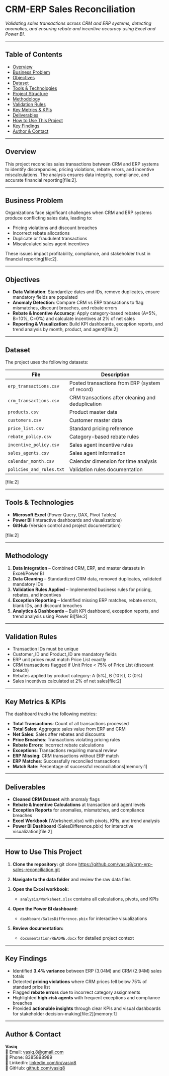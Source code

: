 # CRM-ERP Sales Reconciliation

_Validating sales transactions across CRM and ERP systems, detecting anomalies, and ensuring rebate and incentive accuracy using Excel and Power BI._

---

## Table of Contents
- [Overview](#overview)
- [Business Problem](#business-problem)
- [Objectives](#objectives)
- [Dataset](#dataset)
- [Tools & Technologies](#tools--technologies)
- [Project Structure](#project-structure)
- [Methodology](#methodology)
- [Validation Rules](#validation-rules)
- [Key Metrics & KPIs](#key-metrics--kpis)
- [Deliverables](#deliverables)
- [How to Use This Project](#how-to-use-this-project)
- [Key Findings](#key-findings)
- [Author & Contact](#author--contact)

---

## Overview

This project reconciles sales transactions between CRM and ERP systems to identify discrepancies, pricing violations, rebate errors, and incentive miscalculations. The analysis ensures data integrity, compliance, and accurate financial reporting[file:2].

---

## Business Problem

Organizations face significant challenges when CRM and ERP systems produce conflicting sales data, leading to:
- Pricing violations and discount breaches
- Incorrect rebate allocations
- Duplicate or fraudulent transactions
- Miscalculated sales agent incentives

These issues impact profitability, compliance, and stakeholder trust in financial reporting[file:2].

---

## Objectives

- **Data Validation**: Standardize dates and IDs, remove duplicates, ensure mandatory fields are populated
- **Anomaly Detection**: Compare CRM vs ERP transactions to flag mismatches, discount breaches, and rebate errors
- **Rebate & Incentive Accuracy**: Apply category-based rebates (A=5%, B=10%, C=0%) and calculate incentives at 2% of net sales
- **Reporting & Visualization**: Build KPI dashboards, exception reports, and trend analysis by month, product, and agent[file:2]

---

## Dataset

The project uses the following datasets:

| File | Description |
|------|-------------|
| `erp_transactions.csv` | Posted transactions from ERP (system of record) |
| `crm_transactions.csv` | CRM transactions after cleaning and deduplication |
| `products.csv` | Product master data |
| `customers.csv` | Customer master data |
| `price_list.csv` | Standard pricing reference |
| `rebate_policy.csv` | Category-based rebate rules |
| `incentive_policy.csv` | Sales agent incentive rules |
| `sales_agents.csv` | Sales agent information |
| `calendar_month.csv` | Calendar dimension for time analysis |
| `policies_and_rules.txt` | Validation rules documentation |

[file:2]

---

## Tools & Technologies

- **Microsoft Excel** (Power Query, DAX, Pivot Tables)
- **Power BI** (Interactive dashboards and visualizations)
- **GitHub** (Version control and project documentation)

[file:2]



---

## Methodology

1. **Data Integration** – Combined CRM, ERP, and master datasets in Excel/Power BI
2. **Data Cleaning** – Standardized CRM data, removed duplicates, validated mandatory IDs
3. **Validation Rules Applied** – Implemented business rules for pricing, rebates, and incentives
4. **Exception Reporting** – Identified missing ERP matches, rebate errors, blank IDs, and discount breaches
5. **Analytics & Dashboards** – Built KPI dashboard, exception reports, and trend analysis using Power BI[file:2]

---

## Validation Rules

- Transaction IDs must be unique
- Customer_ID and Product_ID are mandatory fields
- ERP unit prices must match Price List exactly
- CRM transactions flagged if Unit Price < 75% of Price List (discount breach)
- Rebates applied by product category: A (5%), B (10%), C (0%)
- Sales incentives calculated at 2% of net sales[file:2]

---

## Key Metrics & KPIs

The dashboard tracks the following metrics:
- **Total Transactions**: Count of all transactions processed
- **Total Sales**: Aggregate sales value from ERP and CRM
- **Net Sales**: Sales after rebates and discounts
- **Price Breaches**: Transactions violating pricing rules
- **Rebate Errors**: Incorrect rebate calculations
- **Exceptions**: Transactions requiring manual review
- **ERP Missing**: CRM transactions without ERP match
- **ERP Matches**: Successfully reconciled transactions
- **Match Rate**: Percentage of successful reconciliations[memory:1]

---

## Deliverables

- **Cleaned CRM Dataset** with anomaly flags
- **Rebate & Incentive Calculations** at transaction and agent levels
- **Exception Reports** for anomalies, mismatches, and compliance breaches
- **Excel Workbook** (Worksheet.xlsx) with pivots, KPIs, and trend analysis
- **Power BI Dashboard** (SalesDifference.pbix) for interactive visualization[file:2]

---

## How to Use This Project

1. **Clone the repository:**
git clone https://github.com/vasiq8/crm-erp-sales-reconciliation.git

2. **Navigate to the data folder** and review the raw data files

3. **Open the Excel workbook:**
   - `analysis/Worksheet.xlsx` contains all calculations, pivots, and KPIs

4. **Open the Power BI dashboard:**
   - `dashboard/SalesDifference.pbix` for interactive visualizations

5. **Review documentation:**
   - `documentation/README.docx` for detailed project context

---

## Key Findings

- Identified **3.4% variance** between ERP (3.04M) and CRM (2.94M) sales totals
- Detected **pricing violations** where CRM prices fell below 75% of standard price list
- Flagged **rebate errors** due to incorrect category assignments
- Highlighted **high-risk agents** with frequent exceptions and compliance breaches
- Provided **actionable insights** through clear KPIs and visual dashboards for stakeholder decision-making[file:2][memory:1]

---

## Author & Contact

**Vasiq**  
📧 Email: vasiq.8@gmail.com  
📱 Phone: 8385898989  
💼 LinkedIn: [linkedin.com/in/vasiq8](https://linkedin.com/in/vasiq8)  
🔗 GitHub: [github.com/vasiq8](https://github.com/vasiq8)

